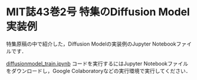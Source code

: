 # MIT誌43巻2号 特集のDiffusion Model実装例

特集原稿の中で紹介した，Diffusion Modelの実装例のJupyter Notebookファイルです．

[diffusionmodel_train.ipynb](https://github.com/modafone/mit43-2-dm/blob/main/diffusionmodel_train.ipynb)
コードを実行するにはJupyter Notebookファイルをダウンロードし，Google Colaboratoryなどの実行環境で実行してください．
